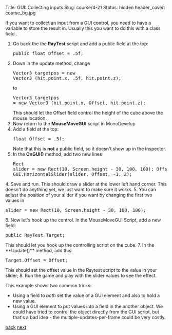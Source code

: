 Title: GUI: Collecting inputs
Slug: course/4-21
Status: hidden
header_cover: course_bg.jpg

If you want to collect an input from a GUI control, you need to have a variable to store the result in. Usually this you want to do this with a class field .

1. Go back the the **RayTest** script and add a public field at the top:<pre>public float Offset = .5f;</pre>
2. Down in the update method, change<pre>Vector3 targetpos = new Vector3 (hit.point.x, .5f, hit.point.z);</pre> to <pre>Vector3 targetpos = new Vector3 (hit.point.x, Offset, hit.point.z);</pre> This should let the Offset field control the height of the cube above the mouse location.
1. Now return to the **MouseMoveGUI** script in MonoDevelop
2. Add a field at the top: <pre>float Offset = .5f;</pre>Note that this is **not** a public field, so it doesn't show up in the Inspector.
3. In the **OnGUI()** method, add two new lines<pre>Rect slider = new Rect(10, Screen.height - 30, 100, 100);
Offset = GUI.HorizontalSlider(slider, Offset, -1, 2);
</pre>
4. Save and run. This should draw a slider at the lower left hand corner. This doesn't do anything yet, we just want to make sure it works.
5. You can adjust the position of your slider if you want by changing the first two values in <pre>
slider = new Rect(10, Screen.height - 30, 100, 100);</pre>
6. Now let's hook up the control.  In the MouseMoveGUI Script, add a new field:<pre>public RayTest Target;</pre>
This should let you hook up the controlling script on the cube.
7. In the **Update()** method, add this:
<pre>Target.Offset = Offset;</pre>
This should set the offset value in the Raytest script to the value in your slider;
8. Run the game and play with the slider values to see the effect.

This example shows two common tricks:

* Using a field to *both* set the value of a GUI element and also to hold a new value.
* Using a GUI element to put values into a field in the another object.  We could have tried to control the object directly from the GUI script, but that's a bad idea - the multiple-updates-per-frame could be very costly.

[back](4-20) [next](4-22)